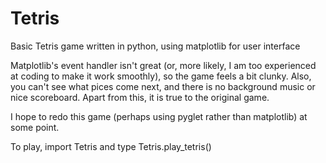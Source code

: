# Tetris
Basic Tetris game written in python, using matplotlib for user interface

Matplotlib's event handler isn't great (or, more likely, I am too experienced at coding to make it work smoothly), so the game feels a bit clunky. Also, you can't see what pices come next, and there is no background music or nice scoreboard. Apart from this, it is true to the original game.

I hope to redo this game (perhaps using pyglet rather than matplotlib) at some point.

To play, import Tetris and type Tetris.play_tetris()
